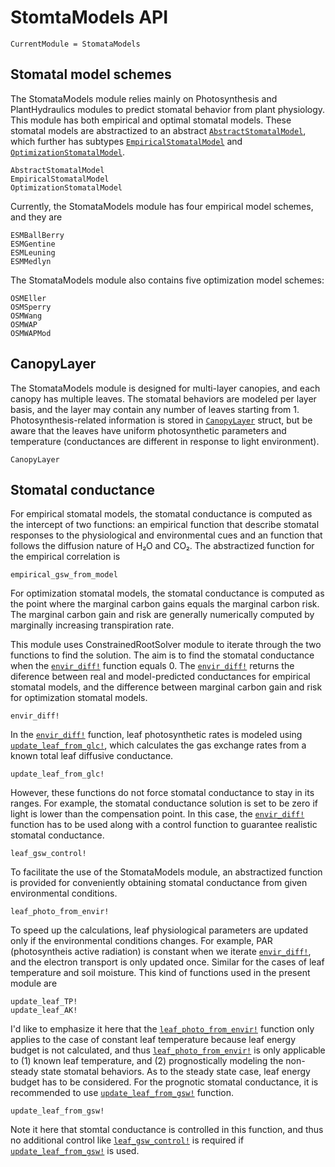 # StomtaModels API
```@meta
CurrentModule = StomataModels
```

## Stomatal model schemes
The StomataModels module relies mainly on Photosynthesis and PlantHydraulics
    modules to predict stomatal behavior from plant physiology. This module has
    both empirical and optimal stomatal models. These stomatal models are
    abstractized to an abstract [`AbstractStomatalModel`](@ref), which further
    has subtypes [`EmpiricalStomatalModel`](@ref) and
    [`OptimizationStomatalModel`](@ref).

```@docs
AbstractStomatalModel
EmpiricalStomatalModel
OptimizationStomatalModel
```

Currently, the StomataModels module has four empirical model schemes, and they
    are

```@docs
ESMBallBerry
ESMGentine
ESMLeuning
ESMMedlyn
```

The StomataModels module also contains five optimization model schemes:

```@docs
OSMEller
OSMSperry
OSMWang
OSMWAP
OSMWAPMod
```




## CanopyLayer
The StomataModels module is designed for multi-layer canopies, and each canopy
    has multiple leaves. The stomatal behaviors are modeled per layer basis,
    and the layer may contain any number of leaves starting from 1.
    Photosynthesis-related information is stored in [`CanopyLayer`](@ref)
    struct, but be aware that the leaves have uniform photosynthetic parameters
    and temperature (conductances are different in response to light
    environment).

```@docs
CanopyLayer
```




## Stomatal conductance
For empirical stomatal models, the stomatal conductance is computed as the
    intercept of two functions: an empirical function that describe stomatal
    responses to the physiological and environmental cues and an function that
    follows the diffusion nature of H₂O and CO₂. The abstractized function for
    the empirical correlation is

```@docs
empirical_gsw_from_model
```

For optimization stomatal models, the stomatal conductance is computed as the
    point where the marginal carbon gains equals the marginal carbon risk. The
    marginal carbon gain and risk are generally numerically computed by
    marginally increasing transpiration rate.

This module uses ConstrainedRootSolver module to iterate through the two
    functions to find the solution. The aim is to find the stomatal conductance
    when the [`envir_diff!`](@ref) function equals 0. The [`envir_diff!`](@ref)
    returns the diference between real and model-predicted conductances for
    empirical stomatal models, and the difference between marginal carbon gain
    and risk for optimization stomatal models.

```@docs
envir_diff!
```

In the [`envir_diff!`](@ref) function, leaf photosynthetic rates is modeled
    using [`update_leaf_from_glc!`](@ref), which calculates the gas exchange
    rates from a known total leaf diffusive conductance.

```@docs
update_leaf_from_glc!
```

However, these functions do not force stomatal conductance to stay in its
    ranges. For example, the stomatal conductance solution is set to be zero if
    light is lower than the compensation point. In this case, the
    [`envir_diff!`](@ref) function has to be used along with a control function
    to guarantee realistic stomatal conductance.

```@docs
leaf_gsw_control!
```

To facilitate the use of the StomataModels module, an abstractized function is
    provided for conveniently obtaining stomatal conductance from given
    environmental conditions.

```@docs
leaf_photo_from_envir!
```

To speed up the calculations, leaf physiological parameters are updated only
    if the environmental conditions changes. For example, PAR (photosyntheis
    active radiation) is constant when we iterate [`envir_diff!`](@ref), and
    the electron transport is only updated once. Similar for the cases of
    leaf temperature and soil moisture. This kind of functions used in the
    present module are

```@docs
update_leaf_TP!
update_leaf_AK!
```

I'd like to emphasize it here that the [`leaf_photo_from_envir!`](@ref)
    function only applies to the case of constant leaf temperature because
    leaf energy budget is not calculated, and thus
    [`leaf_photo_from_envir!`](@ref) is only applicable to (1) known leaf
    temperature, and (2) prognostically modeling the non-steady state stomatal
    behaviors. As to the steady state case, leaf energy budget has to be
    considered. For the prognotic stomatal conductance, it is recommended to
    use [`update_leaf_from_gsw!`](@ref) function.

```@docs
update_leaf_from_gsw!
```

Note it here that stomtal conductance is controlled in this function, and thus
    no additional control like [`leaf_gsw_control!`](@ref) is required if
    [`update_leaf_from_gsw!`](@ref) is used.
